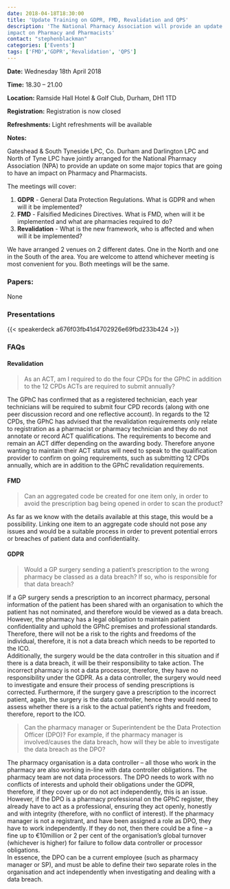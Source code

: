 ```yaml
---
date: 2018-04-18T18:30:00  
title: 'Update Training on GDPR, FMD, Revalidation and QPS'  
description: 'The National Pharmacy Association will provide an update on some major topics that are going to have an 
impact on Pharmacy and Pharmacists'  
contact: "stephenblackman"  
categories: ['Events']  
tags: ['FMD','GDPR','Revalidation', 'QPS']  
---
```


**Date:** Wednesday 18th April 2018  

**Time:** 18.30 – 21.00  

**Location:** Ramside Hall Hotel & Golf Club, Durham, DH1 1TD  

**Registration:** Registration is now closed  

**Refreshments:** Light refreshments will be available  

**Notes:**  

Gateshead & South Tyneside LPC, Co. Durham and Darlington LPC and North of Tyne LPC have jointly arranged for 
the National Pharmacy Association (NPA) to provide an update on some major topics that are going to have an 
impact on Pharmacy and Pharmacists.  

The meetings will cover:  

1. **GDPR** - General Data Protection Regulations. What is GDPR and when will it be implemented?
2. **FMD** - Falsified Medicines Directives. What is FMD, when will it be implemented and what are pharmacies required to do?
3. **Revalidation** - What is the new framework, who is affected and when will it be implemented?

We have arranged 2 venues on 2 different dates. One in the North and one in the South of the area. 
You are welcome to attend whichever meeting is most convenient for you. Both meetings will be the same.

### Papers:

None

### Presentations

{{< speakerdeck a676f03fb41d4702926e69fbd233b424 >}}

### FAQs

#### Revalidation  

> As an ACT, am I required to do the four CPDs for the GPhC in addition to the 12 CPDs ACTs are required to submit annually?  

The GPhC has confirmed that as a registered technician, each year technicians will be required to submit four CPD records (along with one peer discussion record and one reflective account). In regards to the 12 CPDs, the GPhC has advised that the revalidation requirements only relate to registration as a pharmacist or pharmacy technician and they do not annotate or record ACT qualifications. 
The requirements to become and remain an ACT differ depending on the awarding body. Therefore anyone wanting to maintain their ACT status will need to speak to the qualification provider to confirm on going requirements, such as submitting 12 CPDs annually, which are in addition to the GPhC revalidation requirements.  

#### FMD

> Can an aggregated code be created for one item only, in order to avoid the prescription bag being opened in order to scan the product?  

As far as we know with the details available at this stage, this would be a possibility. Linking one item to an aggregate code should not pose any issues and would be a suitable process in order to prevent potential errors or breaches of patient data and confidentiality.
 
#### GDPR

> Would a GP surgery sending a patient’s prescription to the wrong pharmacy be classed as a data breach? If so, who is responsible for that data breach?  

If a GP surgery sends a prescription to an incorrect pharmacy, personal information of the patient has been shared with an organisation to which the patient has not nominated, and therefore would be viewed as a data breach.  
However, the pharmacy has a legal obligation to maintain patient confidentiality and uphold the GPhC premises and professional standards. Therefore, there will not be a risk to the rights and freedoms of the individual, therefore, it is not a data breach which needs to be reported to the ICO.  
Additionally, the surgery would be the data controller in this situation and if there is a data breach, it will be their responsibility to take action. The incorrect pharmacy is not a data processor, therefore, they have no responsibility under the GDPR. As a data controller, the surgery would need to investigate and ensure their process of sending prescriptions is corrected. Furthermore, if the surgery gave a prescription to the incorrect patient, again, the surgery is the data controller, hence they would need to assess whether there is a risk to the actual patient’s rights and freedom, therefore, report to the ICO.  

>  Can the pharmacy manager or Superintendent be the Data Protection Officer (DPO)? For example, if the pharmacy manager is involved/causes the data breach, how will they be able to investigate the data breach as the DPO?               

The pharmacy organisation is a data controller – all those who work in the pharmacy are also working in-line with data controller obligations. The pharmacy team are not data processors. The DPO needs to work with no conflicts of interests and uphold their obligations under the GDPR, therefore, if they cover up or do not act independently, this is an issue.  
However, if the DPO is a pharmacy professional on the GPhC register, they already have to act as a professional, ensuring they act openly, honestly and with integrity (therefore, with no conflict of interest). If the pharmacy manager is not a registrant, and have been assigned a role as DPO, they have to work independently. If they do not, then there could be a fine – a fine up to €10million or 2 per cent of the organisation’s global turnover (whichever is higher) for failure to follow data controller or processor obligations.  
In essence, the DPO can be a current employee (such as pharmacy manager or SP), and must be able to define their two separate roles in the organisation and act independently when investigating and dealing with a data breach.  
